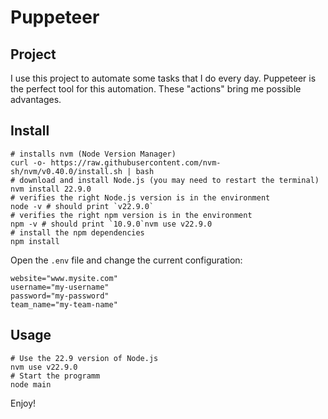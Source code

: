 # Puppeteer

## Project
I use this project to automate some tasks that I do every day.
Puppeteer is the perfect tool for this automation. These "actions" bring me possible advantages.

## Install
```
# installs nvm (Node Version Manager)
curl -o- https://raw.githubusercontent.com/nvm-sh/nvm/v0.40.0/install.sh | bash
# download and install Node.js (you may need to restart the terminal)
nvm install 22.9.0
# verifies the right Node.js version is in the environment
node -v # should print `v22.9.0`
# verifies the right npm version is in the environment
npm -v # should print `10.9.0`nvm use v22.9.0
# install the npm dependencies
npm install
```
Open the `.env` file and change the current configuration:
```
website="www.mysite.com"
username="my-username"
password="my-password"
team_name="my-team-name"
```

## Usage
```
# Use the 22.9 version of Node.js
nvm use v22.9.0
# Start the programm
node main
```

Enjoy!
